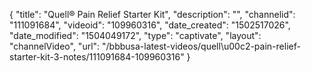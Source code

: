 {
    "title": "Quell&reg; Pain Relief Starter Kit",
    "description": "",
    "channelid": "111091684",
    "videoid": "109960316",
    "date_created": "1502517026",
    "date_modified": "1504049172",
    "type": "captivate",
    "layout": "channelVideo",
    "url": "\/bbbusa-latest-videos\/quell\u00c2-pain-relief-starter-kit-3-notes\/111091684-109960316"
}